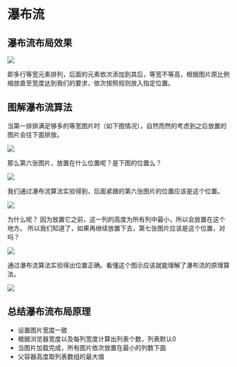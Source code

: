 # 瀑布流
## 瀑布流布局效果
![](https://upload-images.jianshu.io/upload_images/12904618-8434d6e6894619ca.png?imageMogr2/auto-orient/strip%7CimageView2/2/w/1240)

即多行等宽元素排列，后面的元素依次添加到其后，等宽不等高，根据图片原比例缩放直至宽度达到我们的要求，依次按照规则放入指定位置。

## 图解瀑布流算法
当第一排排满足够多的等宽图片时（如下图情况），自然而然的考虑到之后放置的图片会往下面排放。

![](https://upload-images.jianshu.io/upload_images/12904618-e8ca00f6a68cd60d.png?imageMogr2/auto-orient/strip%7CimageView2/2/w/1240)

那么第六张图片，放置在什么位置呢？是下图的位置么？

![](https://upload-images.jianshu.io/upload_images/12904618-c0ec0344aaa5572d.png?imageMogr2/auto-orient/strip%7CimageView2/2/w/1240)

我们通过瀑布流算法实验得到，后面紧跟的第六张图片的位置应该是这个位置。

![](https://upload-images.jianshu.io/upload_images/12904618-3831a23b5fa09225.png?imageMogr2/auto-orient/strip%7CimageView2/2/w/1240)

为什么呢？
因为放置它之前，这一列的高度为所有列中最小，所以会放置在这个地方。
所以我们知道了，如果再继续放置下去，第七张图片应该是这个位置，对吗？

![](https://upload-images.jianshu.io/upload_images/12904618-c4ba20d0b9cca772.png?imageMogr2/auto-orient/strip%7CimageView2/2/w/1240)

通过瀑布流算法实验得出位置正确。看懂这个图示应该就能理解了瀑布流的原理算法。

![](https://upload-images.jianshu.io/upload_images/12904618-8a01d8236519e745.png?imageMogr2/auto-orient/strip%7CimageView2/2/w/1240)


## 总结瀑布流布局原理
- 设置图片宽度一致
- 根据浏览器宽度以及每列宽度计算出列表个数，列表默认0
- 当图片加载完成，所有图片依次放置在最小的列数下面
- 父容器高度取列表数组的最大值